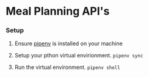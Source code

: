 # Meal Planning API's

### Setup
1. Ensure [pipenv](https://pipenv.pypa.io/en/latest/) is installed on your machine

1. Setup your pthon virtual envirionment.
    `pipenv sync`
1. Run the virtual environment.
    `pipenv shell`
